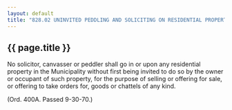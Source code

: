 ---
layout: default 
title: "828.02 UNINVITED PEDDLING AND SOLICITING ON RESIDENTIAL PROPERTY."---

{{ page.title }}
----------------

No solicitor, canvasser or peddler shall go in or upon any residential
property in the Municipality without first being invited to do so by the
owner or occupant of such property, for the purpose of selling or
offering for sale, or offering to take orders for, goods or chattels of
any kind.

(Ord. 400A. Passed 9-30-70.)
